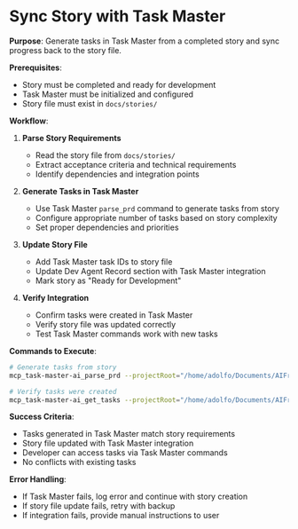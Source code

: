 # Sync Story with Task Master

**Purpose**: Generate tasks in Task Master from a completed story and sync progress back to the story file.

**Prerequisites**: 
- Story must be completed and ready for development
- Task Master must be initialized and configured
- Story file must exist in `docs/stories/`

**Workflow**:

1. **Parse Story Requirements**
   - Read the story file from `docs/stories/`
   - Extract acceptance criteria and technical requirements
   - Identify dependencies and integration points

2. **Generate Tasks in Task Master**
   - Use Task Master `parse_prd` command to generate tasks from story
   - Configure appropriate number of tasks based on story complexity
   - Set proper dependencies and priorities

3. **Update Story File**
   - Add Task Master task IDs to story file
   - Update Dev Agent Record section with Task Master integration
   - Mark story as "Ready for Development"

4. **Verify Integration**
   - Confirm tasks were created in Task Master
   - Verify story file was updated correctly
   - Test Task Master commands work with new tasks

**Commands to Execute**:
```bash
# Generate tasks from story
mcp_task-master-ai_parse_prd --projectRoot="/home/adolfo/Documents/AIFrontDeskTS" --input="docs/stories/[story-file].md" --numTasks="[appropriate-number]"

# Verify tasks were created
mcp_task-master-ai_get_tasks --projectRoot="/home/adolfo/Documents/AIFrontDeskTS"
```

**Success Criteria**:
- Tasks generated in Task Master match story requirements
- Story file updated with Task Master integration
- Developer can access tasks via Task Master commands
- No conflicts with existing tasks

**Error Handling**:
- If Task Master fails, log error and continue with story creation
- If story file update fails, retry with backup
- If integration fails, provide manual instructions to user
